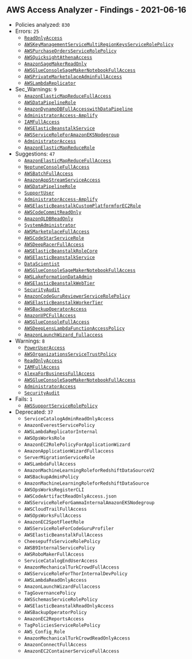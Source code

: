 ## AWS Access Analyzer - Findings - 2021-06-16

- Policies analyzed: `830`
- Errors: `25`
  - [`ReadOnlyAccess`](./ReadOnlyAccess.json)
  - [`AWSKeyManagementServiceMultiRegionKeysServiceRolePolicy`](./AWSKeyManagementServiceMultiRegionKeysServiceRolePolicy.json)
  - [`AWSPurchaseOrdersServiceRolePolicy`](./AWSPurchaseOrdersServiceRolePolicy.json)
  - [`AWSQuicksightAthenaAccess`](./AWSQuicksightAthenaAccess.json)
  - [`AmazonSageMakerReadOnly`](./AmazonSageMakerReadOnly.json)
  - [`AWSGlueConsoleSageMakerNotebookFullAccess`](./AWSGlueConsoleSageMakerNotebookFullAccess.json)
  - [`AWSPrivateMarketplaceAdminFullAccess`](./AWSPrivateMarketplaceAdminFullAccess.json)
  - [`AWSLambdaReplicator`](./AWSLambdaReplicator.json)
- Sec_Warnings: `9`
  - [`AmazonElasticMapReduceFullAccess`](./AmazonElasticMapReduceFullAccess.json)
  - [`AWSDataPipelineRole`](./AWSDataPipelineRole.json)
  - [`AmazonDynamoDBFullAccesswithDataPipeline`](./AmazonDynamoDBFullAccesswithDataPipeline.json)
  - [`AdministratorAccess-Amplify`](./AdministratorAccess-Amplify.json)
  - [`IAMFullAccess`](./IAMFullAccess.json)
  - [`AWSElasticBeanstalkService`](./AWSElasticBeanstalkService.json)
  - [`AWSServiceRoleForAmazonEKSNodegroup`](./AWSServiceRoleForAmazonEKSNodegroup.json)
  - [`AdministratorAccess`](./AdministratorAccess.json)
  - [`AmazonElasticMapReduceRole`](./AmazonElasticMapReduceRole.json)
- Suggestions: `47`
  - [`AmazonElasticMapReduceFullAccess`](./AmazonElasticMapReduceFullAccess.json)
  - [`NeptuneConsoleFullAccess`](./NeptuneConsoleFullAccess.json)
  - [`AWSBatchFullAccess`](./AWSBatchFullAccess.json)
  - [`AmazonAppStreamServiceAccess`](./AmazonAppStreamServiceAccess.json)
  - [`AWSDataPipelineRole`](./AWSDataPipelineRole.json)
  - [`SupportUser`](./SupportUser.json)
  - [`AdministratorAccess-Amplify`](./AdministratorAccess-Amplify.json)
  - [`AWSElasticBeanstalkCustomPlatformforEC2Role`](./AWSElasticBeanstalkCustomPlatformforEC2Role.json)
  - [`AWSCodeCommitReadOnly`](./AWSCodeCommitReadOnly.json)
  - [`AmazonQLDBReadOnly`](./AmazonQLDBReadOnly.json)
  - [`SystemAdministrator`](./SystemAdministrator.json)
  - [`AWSMarketplaceFullAccess`](./AWSMarketplaceFullAccess.json)
  - [`AWSCodeStarServiceRole`](./AWSCodeStarServiceRole.json)
  - [`AWSDeepRacerFullAccess`](./AWSDeepRacerFullAccess.json)
  - [`AWSElasticBeanstalkRoleCore`](./AWSElasticBeanstalkRoleCore.json)
  - [`AWSElasticBeanstalkService`](./AWSElasticBeanstalkService.json)
  - [`DataScientist`](./DataScientist.json)
  - [`AWSGlueConsoleSageMakerNotebookFullAccess`](./AWSGlueConsoleSageMakerNotebookFullAccess.json)
  - [`AWSLakeFormationDataAdmin`](./AWSLakeFormationDataAdmin.json)
  - [`AWSElasticBeanstalkWebTier`](./AWSElasticBeanstalkWebTier.json)
  - [`SecurityAudit`](./SecurityAudit.json)
  - [`AmazonCodeGuruReviewerServiceRolePolicy`](./AmazonCodeGuruReviewerServiceRolePolicy.json)
  - [`AWSElasticBeanstalkWorkerTier`](./AWSElasticBeanstalkWorkerTier.json)
  - [`AWSBackupOperatorAccess`](./AWSBackupOperatorAccess.json)
  - [`AmazonVPCFullAccess`](./AmazonVPCFullAccess.json)
  - [`AWSGlueConsoleFullAccess`](./AWSGlueConsoleFullAccess.json)
  - [`AWSDeepLensLambdaFunctionAccessPolicy`](./AWSDeepLensLambdaFunctionAccessPolicy.json)
  - [`AmazonLaunchWizard_Fullaccess`](./AmazonLaunchWizard_Fullaccess.json)
- Warnings: `8`
  - [`PowerUserAccess`](./PowerUserAccess.json)
  - [`AWSOrganizationsServiceTrustPolicy`](./AWSOrganizationsServiceTrustPolicy.json)
  - [`ReadOnlyAccess`](./ReadOnlyAccess.json)
  - [`IAMFullAccess`](./IAMFullAccess.json)
  - [`AlexaForBusinessFullAccess`](./AlexaForBusinessFullAccess.json)
  - [`AWSGlueConsoleSageMakerNotebookFullAccess`](./AWSGlueConsoleSageMakerNotebookFullAccess.json)
  - [`AdministratorAccess`](./AdministratorAccess.json)
  - [`SecurityAudit`](./SecurityAudit.json)
- Fails: `1`
  - [`AWSSupportServiceRolePolicy`](./AWSSupportServiceRolePolicy.json)
- Deprecated: `37`
  - `ServiceCatalogAdminReadOnlyAccess`
  - `AmazonEverestServicePolicy`
  - `AWSLambdaReplicatorInternal`
  - `AWSOpsWorksRole`
  - `AmazonEC2RolePolicyForApplicationWizard`
  - `AmazonApplicationWizardFullaccess`
  - `ServerMigrationServiceRole`
  - `AWSLambdaFullAccess`
  - `AmazonMachineLearningRoleforRedshiftDataSourceV2`
  - `AWSBackupAdminPolicy`
  - `AmazonMachineLearningRoleforRedshiftDataSource`
  - `AWSOpsWorksRegisterCLI`
  - `AWSCodeArtifactReadOnlyAccess.json`
  - `AWSServiceRoleForGammaInternalAmazonEKSNodegroup`
  - `AWSCloudTrailFullAccess`
  - `AWSOpsWorksFullAccess`
  - `AmazonEC2SpotFleetRole`
  - `AWSServiceRoleForCodeGuruProfiler`
  - `AWSElasticBeanstalkFullAccess`
  - `CheesepuffsServiceRolePolicy`
  - `AWSB9InternalServicePolicy`
  - `AWSRoboMakerFullAccess`
  - `ServiceCatalogEndUserAccess`
  - `AmazonMechanicalTurkCrowdFullAccess`
  - `AWSServiceRoleForThorInternalDevPolicy`
  - `AWSLambdaReadOnlyAccess`
  - `AmazonLaunchWizardFullaccess`
  - `TagGovernancePolicy`
  - `AWSSchemasServiceRolePolicy`
  - `AWSElasticBeanstalkReadOnlyAccess`
  - `AWSBackupOperatorPolicy`
  - `AmazonEC2ReportsAccess`
  - `TagPoliciesServiceRolePolicy`
  - `AWS_Config_Role`
  - `AmazonMechanicalTurkCrowdReadOnlyAccess`
  - `AmazonConnectFullAccess`
  - `AmazonEC2ContainerServiceFullAccess`
